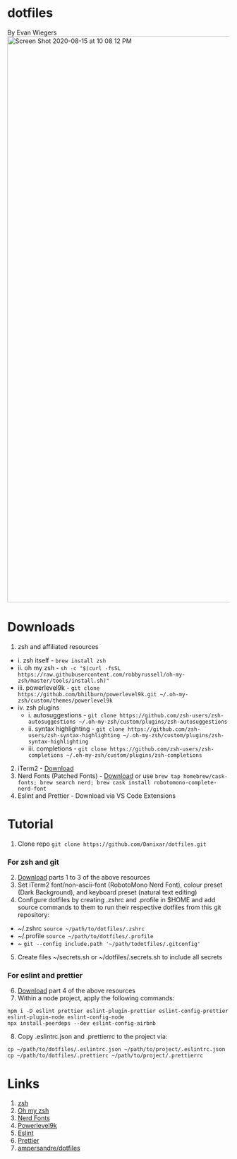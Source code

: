 # dotfiles
By Evan Wiegers
<img width="1284" alt="Screen Shot 2020-08-15 at 10 08 12 PM" src="https://user-images.githubusercontent.com/49355717/90326291-f38b0a80-df43-11ea-8a51-2729d3e39d31.png">

# Downloads
1. zsh and affiliated resources
  * i. zsh itself - ```brew install zsh``` <br/>
  * ii. oh my zsh - ```sh -c "$(curl -fsSL https://raw.githubusercontent.com/robbyrussell/oh-my-zsh/master/tools/install.sh)"``` <br/>
  * iii. powerlevel9k - ```git clone https://github.com/bhilburn/powerlevel9k.git ~/.oh-my-zsh/custom/themes/powerlevel9k``` <br/>
  * iv. zsh plugins 
    * i. autosuggestions - ```git clone https://github.com/zsh-users/zsh-autosuggestions ~/.oh-my-zsh/custom/plugins/zsh-autosuggestions``` <br/>
    * ii. syntax highlighting - ```git clone https://github.com/zsh-users/zsh-syntax-highlighting ~/.oh-my-zsh/custom/plugins/zsh-syntax-highlighting``` <br/>
    * iii. completions - ```git clone https://github.com/zsh-users/zsh-completions ~/.oh-my-zsh/custom/plugins/zsh-completions``` <br/>
2. iTerm2 - [Download](https://www.iterm2.com/)
3. Nerd Fonts (Patched Fonts) - [Download](https://github.com/ryanoasis/nerd-fonts/tree/master/patched-fonts) *or* use ```brew tap homebrew/cask-fonts; brew search nerd; brew cask install robotomono-complete-nerd-font```
4. Eslint and Prettier - Download via VS Code Extensions

# Tutorial 

1. Clone repo ```git clone https://github.com/Danixar/dotfiles.git```

### For zsh and git
2. [Download](#Downloads) parts 1 to 3 of the above resources
3. Set iTerm2 font/non-ascii-font (RobotoMono Nerd Font), colour preset (Dark Background), and keyboard preset (natural text editing)
4. Configure dotfiles by creating .zshrc and .profile in $HOME and add source commands to them to run their respective dotfiles from this git repository:
  * ~/.zshrc ```source ~/path/to/dotfiles/.zshrc```
  * ~/.profile ```source ~/path/to/dotfiles/.profile```
  * ~ ```git --config include.path '~/path/todotfiles/.gitconfig'```
5. Create files ~/secrets.sh or ~/dotfiles/.secrets.sh to include all secrets

### For eslint and prettier
6. [Download](#Downloads) part 4 of the above resources
7. Within a node project, apply the following commands: 
```
npm i -D eslint prettier eslint-plugin-prettier eslint-config-prettier eslint-plugin-node eslint-config-node
npx install-peerdeps --dev eslint-config-airbnb
```
8. Copy .eslintrc.json and .prettierrc to the project via:
```
cp ~/path/to/dotfiles/.eslintrc.json ~/path/to/project/.eslintrc.json 
cp ~/path/to/dotfiles/.prettierc ~/path/to/project/.prettierrc
```


# Links
1. [zsh](https://linux.die.net/man/1/zsh)
2. [Oh my zsh](https://github.com/robbyrussell/oh-my-zsh)
3. [Nerd Fonts](https://github.com/ryanoasis/nerd-fonts)
4. [Powerlevel9k](https://github.com/bhilburn/powerlevel9k)
6. [Eslint](https://eslint.org/)
7. [Prettier](https://prettier.io/)
8. [ampersandre/dotfiles](https://github.com/ampersandre/dotfiles)
